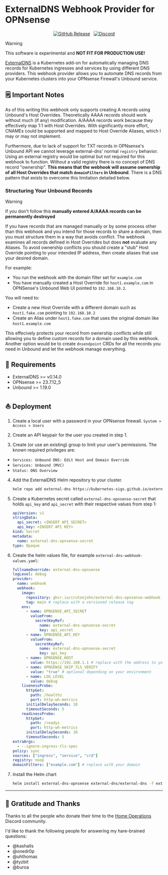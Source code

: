 # ExternalDNS Webhook Provider for OPNsense

<div align="center">

[![GitHub Release](https://img.shields.io/github/v/release/crutonjohn/external-dns-opnsense-webhook?style=for-the-badge)](https://github.com/opnsense/external-dns-opnsense-webhook/releases)&nbsp;&nbsp;
[![Discord](https://img.shields.io/discord/673534664354430999?style=for-the-badge&label&logo=discord&logoColor=white&color=blue)](https://discord.gg/home-operations)

</div>

> [!WARNING]
> This software is experimental and **NOT FIT FOR PRODUCTION USE!**

[ExternalDNS](https://github.com/kubernetes-sigs/external-dns) is a Kubernetes add-on for automatically managing DNS records for Kubernetes ingresses and services by using different DNS providers. This webhook provider allows you to automate DNS records from your Kubernetes clusters into your OPNsense Firewall's Unbound service.

## 🗒️ Important Notes

As of this writing this webhook only supports creating A records using Unbound's Host Overrides. Theoretically AAAA records should work without much (if any) modification. A/AAAA records work because they effectively map 1:1 with Host Overrides. With significantly more effort, CNAMEs could be supported and mapped to Host Override Aliases, which I may or may not implement.

Furthermore, due to lack of support for TXT records in OPNsense's Unbound API we cannot leverage external-dns' normal `registry` behavior. Using an external registry would be optimal but not required for this webhook to function. Without a valid registry there is no concept of DNS record "ownership". **This means that the webhook will assume ownership of all Host Overrides that match `domainFilters` in Unbound**. There is a DNS pattern that exists to overcome this limitation detailed below.

### Structuring Your Unbound Records

> [!WARNING]
> If you don't follow this **manually entered A/AAAA records can be permanently destroyed**

If you have records that are managed manually or by some process other than this webhook and you intend for those records to share a domain, then you must structure them in a way that avoids conflict. The webhook examines all records defined in Host Overrides but does **not** evaluate any Aliases. To avoid ownership conflicts you should create a "stub" Host Override pointing to your intended IP address, then create aliases that use your desired domain.

For example:

- You run the webhook with the domain filter set for `example.com`
- You have manually created a Host Override for `host1.example.com` in OPNSense's Unbound Web UI pointed to `192.168.10.2`.

You will need to:
- Create a new Host Override with a different domain such as `host1.fake.com` pointing to `192.168.10.2`
- Create an Alias under `host1.fake.com` that uses the original domain like `host1.example.com`

This effecively protects your record from ownership conflicts while still allowing you to define custom records for a domain used by this webhook. Another option would be to create `dnsendpoint` CRDs for all the records you need in Unbound and let the webhook manage everything.

## 🎯 Requirements

- ExternalDNS >= v0.14.0
- OPNsense >= 23.7.12_5
- Unbound >= 1.19.0

## ⛵ Deployment

1. Create a local user with a password in your OPNsense firewall. `System > Access > Users`

2. Create an API keypair for the user you created in step 1.

3. Create (or use an existing) group to limit your user's permissions. The known required privileges are:
- `Services: Unbound DNS: Edit Host and Domain Override`
- `Services: Unbound (MVC)`
- `Status: DNS Overview`

4. Add the ExternalDNS Helm repository to your cluster.

    ```sh
    helm repo add external-dns https://kubernetes-sigs.github.io/external-dns/
    ```

5. Create a Kubernetes secret called `external-dns-opnsense-secret` that holds `api_key` and `api_secret` with their respective values from step 1:

    ```yaml
    apiVersion: v1
    stringData:
      api_secret: <INSERT API SECRET>
      api_key: <INSERT API KEY>
    kind: Secret
    metadata:
      name: external-dns-opnsense-secret
    type: Opaque
    ```

6. Create the helm values file, for example `external-dns-webhook-values.yaml`:

    ```yaml
    fullnameOverride: external-dns-opnsense
    logLevel: debug
    provider:
      name: webhook
      webhook:
        image:
          repository: ghcr.io/crutonjohn/external-dns-opnsense-webhook
          tag: main # replace with a versioned release tag
        env:
          - name: OPNSENSE_API_SECRET
            valueFrom:
              secretKeyRef:
                name: external-dns-opnsense-secret
                key: api_secret
          - name: OPNSENSE_API_KEY
            valueFrom:
              secretKeyRef:
                name: external-dns-opnsense-secret
                key: api_key
          - name: OPNSENSE_HOST
            value: https://192.168.1.1 # replace with the address to your OPNsense router
          - name: OPNSENSE_SKIP_TLS_VERIFY
            value: "true" # optional depending on your environment
          - name: LOG_LEVEL
            value: debug
        livenessProbe:
          httpGet:
            path: /healthz
            port: http-wh-metrics
          initialDelaySeconds: 10
          timeoutSeconds: 5
        readinessProbe:
          httpGet:
            path: /readyz
            port: http-wh-metrics
          initialDelaySeconds: 10
          timeoutSeconds: 5
    extraArgs:
      - --ignore-ingress-tls-spec
    policy: sync
    sources: ["ingress", "service", "crd"]
    registry: noop
    domainFilters: ["example.com"] # replace with your domain
    ```

7. Install the Helm chart

    ```sh
    helm install external-dns-opnsense external-dns/external-dns -f external-dns-opnsense-values yaml --version 1.14.3 -n external-dns
    ```

---

## 🤝 Gratitude and Thanks

Thanks to all the people who donate their time to the [Home Operations](https://discord.gg/home-operations) Discord community.

I'd like to thank the following people for answering my hare-brained questions:
- @kashalls
- @onedr0p
- @uhthomas
- @tyzbit
- @buroa
